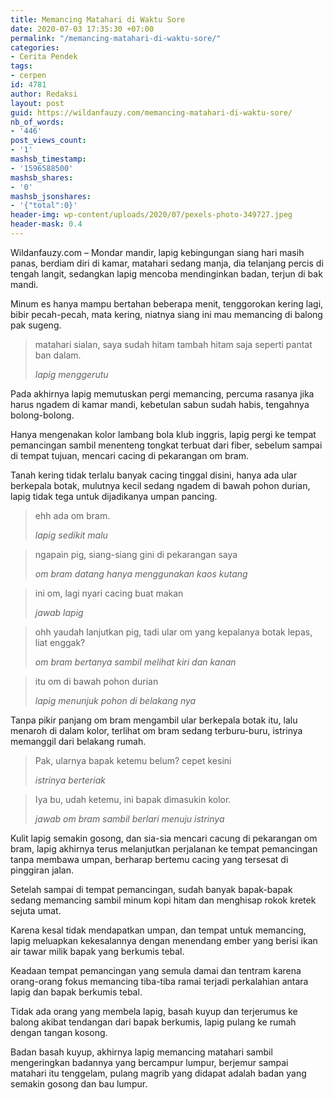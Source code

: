 ```yaml
---
title: Memancing Matahari di Waktu Sore
date: 2020-07-03 17:35:30 +07:00
permalink: "/memancing-matahari-di-waktu-sore/"
categories:
- Cerita Pendek
tags:
- cerpen
id: 4781
author: Redaksi
layout: post
guid: https://wildanfauzy.com/memancing-matahari-di-waktu-sore/
nb_of_words:
- '446'
post_views_count:
- '1'
mashsb_timestamp:
- '1596588500'
mashsb_shares:
- '0'
mashsb_jsonshares:
- '{"total":0}'
header-img: wp-content/uploads/2020/07/pexels-photo-349727.jpeg
header-mask: 0.4
---
```


Wildanfauzy.com &#8211; Mondar mandir, lapig kebingungan siang hari masih panas, berdiam diri di kamar, matahari sedang manja, dia telanjang percis di tengah langit, sedangkan lapig mencoba mendinginkan badan, terjun di bak mandi.

Minum es hanya mampu bertahan beberapa menit, tenggorokan kering lagi, bibir pecah-pecah, mata kering, niatnya siang ini mau memancing di balong pak sugeng.

<blockquote class="wp-block-quote">
  <p>
    matahari sialan, saya sudah hitam tambah hitam saja seperti pantat ban dalam.
  </p>
  
  <cite>lapig menggerutu</cite>
</blockquote>

Pada akhirnya lapig memutuskan pergi memancing, percuma rasanya jika harus ngadem di kamar mandi, kebetulan sabun sudah habis, tengahnya bolong-bolong.

Hanya mengenakan kolor lambang bola klub inggris, lapig pergi ke tempat pemancingan sambil menenteng tongkat terbuat dari fiber, sebelum sampai di tempat tujuan, mencari cacing di pekarangan om bram.

Tanah kering tidak terlalu banyak cacing tinggal disini, hanya ada ular berkepala botak, mulutnya kecil sedang ngadem di bawah pohon durian, lapig tidak tega untuk dijadikanya umpan pancing.

<blockquote class="wp-block-quote">
  <p>
    ehh ada om bram.
  </p>
  
  <cite>lapig sedikit malu </cite>
</blockquote>

<blockquote class="wp-block-quote">
  <p>
    ngapain pig, siang-siang gini di pekarangan saya
  </p>
  
  <cite>om bram datang hanya menggunakan kaos kutang </cite>
</blockquote>

<blockquote class="wp-block-quote">
  <p>
    ini om, lagi nyari cacing buat makan
  </p>
  
  <cite>jawab lapig</cite>
</blockquote>

<blockquote class="wp-block-quote">
  <p>
    ohh yaudah lanjutkan pig, tadi ular om yang kepalanya botak lepas, liat enggak?
  </p>
  
  <cite>om bram bertanya sambil melihat kiri dan kanan</cite>
</blockquote>

<blockquote class="wp-block-quote">
  <p>
    itu om di bawah pohon durian
  </p>
  
  <cite>lapig menunjuk pohon di belakang nya</cite>
</blockquote>

Tanpa pikir panjang om bram mengambil ular berkepala botak itu, lalu menaroh di dalam kolor, terlihat om bram sedang terburu-buru, istrinya memanggil dari belakang rumah. 

<blockquote class="wp-block-quote">
  <p>
    Pak, ularnya bapak ketemu belum? cepet kesini
  </p>
  
  <cite>istrinya berteriak</cite>
</blockquote>

<blockquote class="wp-block-quote">
  <p>
    Iya bu, udah ketemu, ini bapak dimasukin kolor.
  </p>
  
  <cite>jawab om bram sambil berlari menuju istrinya </cite>
</blockquote>

Kulit lapig semakin gosong, dan sia-sia mencari cacung di pekarangan om bram, lapig akhirnya terus melanjutkan perjalanan ke tempat pemancingan tanpa membawa umpan, berharap bertemu cacing yang tersesat di pinggiran jalan.

Setelah sampai di tempat pemancingan, sudah banyak bapak-bapak sedang memancing sambil minum kopi hitam dan menghisap rokok kretek sejuta umat.

Karena kesal tidak mendapatkan umpan, dan tempat untuk memancing, lapig meluapkan kekesalannya dengan menendang ember yang berisi ikan air tawar milik bapak yang berkumis tebal.

Keadaan tempat pemancingan yang semula damai dan tentram karena orang-orang fokus memancing tiba-tiba ramai terjadi perkalahian antara lapig dan bapak berkumis tebal.

Tidak ada orang yang membela lapig, basah kuyup dan terjerumus ke balong akibat tendangan dari bapak berkumis, lapig pulang ke rumah dengan tangan kosong.

Badan basah kuyup, akhirnya lapig memancing matahari sambil mengeringkan badannya yang bercampur lumpur, berjemur sampai matahari itu tenggelam, pulang magrib yang didapat adalah badan yang semakin gosong dan bau lumpur.